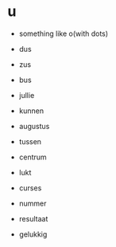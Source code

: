 # u

- something like o(with dots)

- dus
- zus
- bus

- jullie

- kunnen

- augustus

- tussen

- centrum

- lukt

- curses

- nummer

- resultaat

- gelukkig

